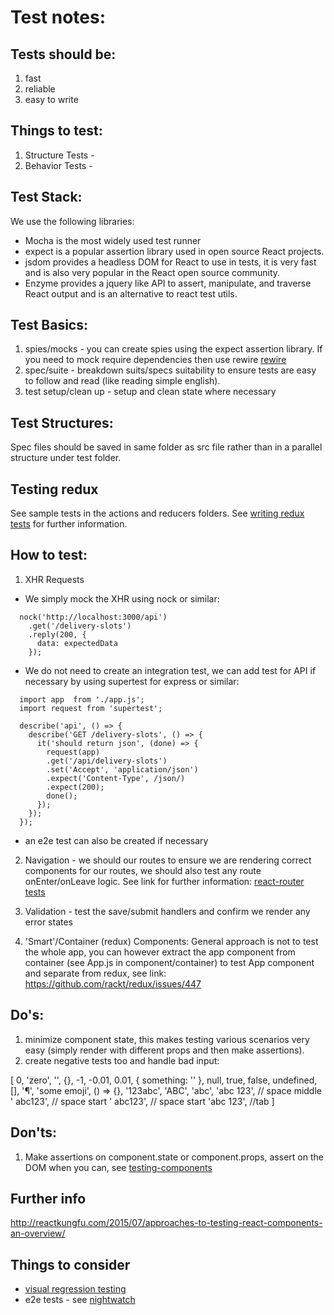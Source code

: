 # Test notes:

## Tests should be:
1. fast
2. reliable
3. easy to write

## Things to test:
1. Structure Tests -
2. Behavior Tests -

## Test Stack:
We use the following libraries:

* Mocha is the most widely used test runner
* expect is a popular assertion library used in open source React projects.
* jsdom provides a headless DOM for React to use in tests, it is very fast and is also very popular in the React open source community.
* Enzyme provides a jquery like API to assert, manipulate, and traverse React output and is an alternative to react test utils.

## Test Basics:
1. spies/mocks - you can create spies using the expect assertion library. If you need to mock require dependencies then use rewire [rewire](https://github.com/jhnns/rewire)
2. spec/suite - breakdown suits/specs suitability to ensure tests are easy to follow and read (like reading simple english).
3. test setup/clean up - setup and clean state where necessary

## Test Structures:
Spec files should be saved in same folder as src file rather than in a parallel structure under test folder.

## Testing redux
See sample tests in the actions and reducers folders. See [writing redux tests](http://rackt.org/redux/docs/recipes/WritingTests.html) for further information.

## How to test:
1. XHR Requests

  * We simply mock the XHR using nock or similar:

```
  nock('http://localhost:3000/api')
    .get('/delivery-slots')
    .reply(200, {
      data: expectedData
    });
```

  * We do not need to create an integration test, we can add test for API if necessary by using supertest for express or similar:

```
  import app  from './app.js';
  import request from 'supertest';

  describe('api', () => {
    describe('GET /delivery-slots', () => {
      it('should return json', (done) => {
        request(app)
        .get('/api/delivery-slots')
        .set('Accept', 'application/json')
        .expect('Content-Type', /json/)
        .expect(200);
        done();
      });
    });
  });
```
  * an e2e test can also be created if necessary

2. Navigation  - we should our routes to ensure we are rendering correct components for our routes, we should also test any route onEnter/onLeave logic. See link for further information:
[react-router tests](https://github.com/rackt/react-router/tree/master/modules/__tests__)

3. Validation - test the save/submit handlers and confirm we render any error states

4. 'Smart'/Container (redux) Components:
General approach is not to test the whole app, you can however extract the app component from container (see App.js in component/container) to test App component and separate from redux, see link: https://github.com/rackt/redux/issues/447

## Do's:
1. minimize component state, this makes testing various scenarios very easy (simply render with different props and then make assertions).
2. create negative tests too and handle bad input:

[
  0,
  'zero',
  '',
  {},
  -1,
  -0.01,
  0.01,
  { something: '' },
  null,
  true,
  false,
  undefined,
  [],
  '¶',
  'some emoji',
  () => {},
  '123abc',
  'ABC',
  'abc',
  'abc 123', // space middle
  ' abc123', // space start
  ' abc123', // space start
  'abc  123', //tab
]

## Don'ts:
1. Make assertions on component.state or component.props, assert on the DOM when you can, see [testing-components](
https://github.com/ryanflorence/react-training/blob/gh-pages/lessons/02-testing-components.md)

## Further info
http://reactkungfu.com/2015/07/approaches-to-testing-react-components-an-overview/

## Things to consider
* [visual regression testing](https://css-tricks.com/visual-regression-testing-with-phantomcss/)
* e2e tests - see [nightwatch](http://nightwatchjs.org/)
